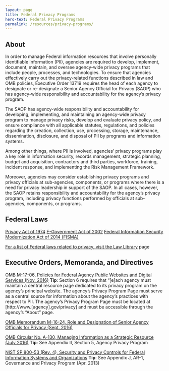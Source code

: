 ```yaml
---
layout: page
title: Federal Privacy Programs
hero-text: Federal Privacy Programs
permalink: /resources/privacy-programs/
---
```

## About
In order to manage Federal information resources that involve personally identifiable information (PII), agencies are required to develop, implement, document, maintain, and oversee agency-wide privacy programs that include people, processes, and technologies. To ensure that agencies effectively carry out the privacy-related functions described in law and OMB policies, Executive Order 13719 requires the head of each agency to designate or re-designate a Senior Agency Official for Privacy (SAOP) who has agency-wide responsibility and accountability for the agency’s privacy program.

The SAOP has agency-wide responsibility and accountability for developing, implementing, and maintaining an agency-wide privacy program to manage privacy risks, develop and evaluate privacy policy, and ensure compliance with all applicable statutes, regulations, and policies regarding the creation, collection, use, processing, storage, maintenance, dissemination, disclosure, and disposal of PII by programs and information systems.

Among other things, where PII is involved, agencies’ privacy programs play a key role in information security, records management, strategic planning, budget and acquisition, contractors and third parties, workforce, training, incident response, and implementing the Risk Management Framework.

Moreover, agencies may consider establishing privacy programs and privacy officials at sub-agencies, components, or programs where there is a need for privacy leadership in support of the SAOP. In all cases, however, the SAOP retains responsibility and accountability for the agency’s privacy program, including privacy functions performed by officials at sub-agencies, components, or programs.


## Federal Laws
<a href="https://sites.usa.gov/privacy/4181/">Privacy Act of 1974</a>
<a href="https://www.fpc.gov/e-government-act-of-2002-section-208-e-government-act/">E-Government Act of 2002</a>
<a href="https://sites.usa.gov/privacy/federal-information-security-modernization-act-of-2014-fisma/">Federal Information Security Modernization Act of 2014 (FISMA)

For a list of Federal laws related to privacy, visit the <a href="{{ site.baseurl }}/law-library/">Law Library</a> page


## Executive Orders, Memoranda, and Directives
<a href="https://www.whitehouse.gov/sites/default/files/omb/memoranda/2017/m-17-06.pdf">OMB M-17-06, Policies for Federal Agency Public Websites and Digital Services (Nov. 2016)</a>
**Tip**: Section 6 requires that “[e]ach agency must maintain a central resource page dedicated to its privacy program on the agency’s principal website.  The agency’s Privacy Program Page must serve as a central source for information about the agency’s practices with respect to PII.  The agency’s Privacy Program Page must be located at [http://www.[agency].gov/privacy] and must be accessible through the agency’s “About” page.

<a href="https://www.whitehouse.gov/sites/default/files/omb/memoranda/2016/m_16_24_0.pdf">OMB Memorandum M-16-24, Role and Designation of Senior Agency Officials for Privacy (Sept. 2016)</a>

<a href="https://www.whitehouse.gov/sites/default/files/omb/assets/OMB/circulars/a130/a130revised.pdf">OMB Circular No. A-130, Managing Information as a Strategic Resource (July 2016)</a>
**Tip**: See Appendix II, Section 5, Agency Privacy Program

<a href="http://nvlpubs.nist.gov/nistpubs/SpecialPublications/NIST.SP.800-53r4.pdf">NIST SP 800-53 (Rev. 4), Security and Privacy Controls for Federal Information Systems and Organizations</a>
**Tip**: See Appendix J, AR-1, Governance and Privacy Program (Apr. 2013)
